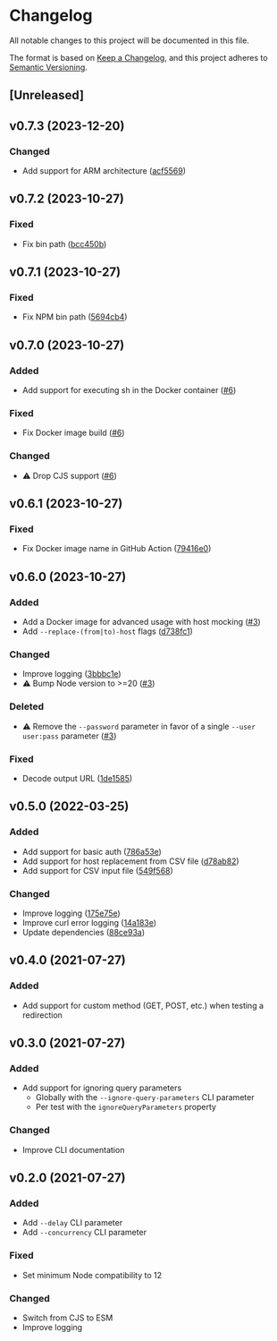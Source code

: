 # Changelog

All notable changes to this project will be documented in this file.

The format is based on [Keep a Changelog](https://keepachangelog.com/en/1.0.0/), and this project adheres to [Semantic Versioning](https://semver.org/spec/v2.0.0.html).

## [Unreleased]

## v0.7.3 (2023-12-20)

### Changed

- Add support for ARM architecture ([acf5569](https://github.com/studiometa/cli-test-redirection/commit/acf5569))

## v0.7.2 (2023-10-27)

### Fixed

- Fix bin path ([bcc450b](https://github.com/studiometa/cli-test-redirection/commit/bcc450b))

## v0.7.1 (2023-10-27)

### Fixed

- Fix NPM bin path ([5694cb4](https://github.com/studiometa/cli-test-redirection/commit/5694cb4))

## v0.7.0 (2023-10-27)

### Added

- Add support for executing sh in the Docker container ([#6](https://github.com/studiometa/cli-test-redirection/pull/6))

### Fixed

- Fix Docker image build ([#6](https://github.com/studiometa/cli-test-redirection/pull/6))

### Changed

- ⚠️ Drop CJS support ([#6](https://github.com/studiometa/cli-test-redirection/pull/6))

## v0.6.1 (2023-10-27)

### Fixed

- Fix Docker image name in GitHub Action ([79416e0](https://github.com/studiometa/cli-test-redirection/commit/79416e0))

## v0.6.0 (2023-10-27)

### Added

- Add a Docker image for advanced usage with host mocking ([#3](https://github.com/studiometa/cli-test-redirection/pull/3))
- Add `--replace-(from|to)-host` flags ([d738fc1](https://github.com/studiometa/cli-test-redirection/commit/d738fc1))

### Changed

- Improve logging ([3bbbc1e](https://github.com/studiometa/cli-test-redirection/commit/3bbbc1e))
- ⚠️ Bump Node version to >=20 ([#3](https://github.com/studiometa/cli-test-redirection/pull/3))

### Deleted

- ⚠️ Remove the `--password` parameter in favor of a single `--user user:pass` parameter ([#3](https://github.com/studiometa/cli-test-redirection/pull/3))

### Fixed

- Decode output URL ([1de1585](https://github.com/studiometa/cli-test-redirection/commit/1de1585))

## v0.5.0 (2022-03-25)

### Added

- Add support for basic auth ([786a53e](https://github.com/studiometa/cli-test-redirection/commit/786a53e))
- Add support for host replacement from CSV file ([d78ab82](https://github.com/studiometa/cli-test-redirection/commit/d78ab82))
- Add support for CSV input file ([549f568](https://github.com/studiometa/cli-test-redirection/commit/549f568))

### Changed

- Improve logging ([175e75e](https://github.com/studiometa/cli-test-redirection/commit/175e75e))
- Improve curl error logging ([14a183e](https://github.com/studiometa/cli-test-redirection/commit/14a183e))
- Update dependencies ([88ce93a](https://github.com/studiometa/cli-test-redirection/commit/88ce93a))

## v0.4.0 (2021-07-27)

### Added

- Add support for custom method (GET, POST, etc.) when testing a redirection

## v0.3.0 (2021-07-27)

### Added

- Add support for ignoring query parameters
  - Globally with the `--ignore-query-parameters` CLI parameter
  - Per test with the `ignoreQueryParameters` property

### Changed

- Improve CLI documentation

## v0.2.0 (2021-07-27)

### Added

- Add `--delay` CLI parameter
- Add `--concurrency` CLI parameter

### Fixed

- Set minimum Node compatibility to 12

### Changed

- Switch from CJS to ESM
- Improve logging
